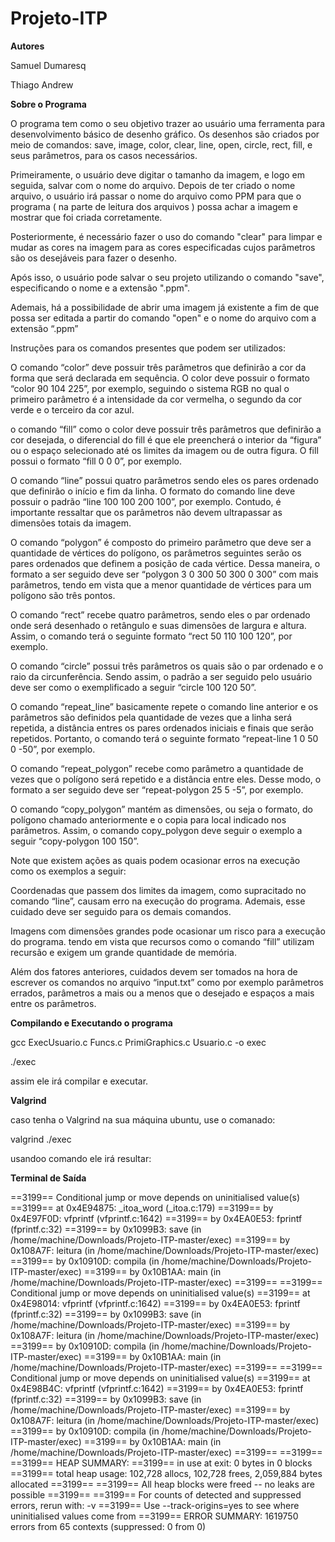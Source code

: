 # Projeto-ITP
**Autores**

Samuel Dumaresq

Thiago Andrew

**Sobre o Programa**

O programa tem como o seu objetivo trazer ao usuário uma ferramenta para desenvolvimento básico de desenho gráfico. Os desenhos são criados por meio de comandos: save, image, color, clear, line, open, circle, rect, fill, e seus parâmetros, para os casos necessários.

Primeiramente, o usuário deve digitar o tamanho da imagem, e logo em seguida, salvar com o nome do arquivo. Depois de ter criado o nome arquivo, o usuário irá passar o nome do arquivo como PPM para que o programa ( na parte de leitura dos arquivos ) possa achar a imagem e mostrar que foi criada corretamente.

Posteriormente, é necessário fazer o uso do comando "clear" para limpar e mudar as cores na imagem para as cores especificadas cujos parâmetros são os desejáveis para fazer o desenho.

Após isso, o usuário pode salvar o seu projeto utilizando o comando "save", especificando o nome e a extensão ".ppm".

Ademais, há a possibilidade de abrir uma imagem já existente a fim de que possa ser editada a partir do comando "open" e o nome do arquivo com a extensão “.ppm”

Instruções para os comandos presentes que podem ser utilizados:

O comando “color” deve possuir três parâmetros que definirão a cor da forma que será declarada em sequência. O color deve possuir o formato “color 90 104 225”, por exemplo, seguindo o sistema RGB no qual o primeiro parâmetro é a intensidade da cor vermelha, o segundo da cor verde e o terceiro da cor azul.

o comando “fill” como o color deve possuir três parâmetros que definirão a cor desejada, o diferencial do fill é que ele preencherá o interior da “figura” ou o espaço selecionado até os limites da imagem ou de outra figura. O fill possui o formato “fill 0 0 0”, por exemplo.

O comando “line” possui quatro parâmetros sendo eles os pares ordenado que definirão o início e fim da linha. O formato do comando line deve possuir o padrão “line 100 100 200 100”, por exemplo. Contudo, é importante ressaltar que os parâmetros não devem ultrapassar as dimensões totais da imagem.

O comando “polygon” é composto do primeiro parâmetro que deve ser a quantidade de vértices do polígono, os parâmetros seguintes serão os pares ordenados que definem a posição de cada vértice. Dessa maneira, o formato a ser seguido deve ser “polygon 3 0 300 50 300 0 300” com mais parâmetros, tendo em vista que a menor quantidade de vértices para um polígono são três pontos.

O comando “rect” recebe quatro parâmetros, sendo eles o par ordenado onde será desenhado o retângulo e suas dimensões de largura e altura. Assim, o comando terá o seguinte formato “rect 50 110 100 120”, por exemplo.

O comando “circle” possui três parâmetros os quais são o par ordenado e o raio da circunferência. Sendo assim, o padrão a ser seguido pelo usuário deve ser como o exemplificado a seguir “circle 100 120 50”.

O comando “repeat_line” basicamente repete o comando line anterior e os parâmetros são definidos pela quantidade de vezes que a linha será repetida, a distância entres os pares ordenados iniciais e finais que serão repetidos. Portanto, o comando terá o seguinte formato “repeat-line 1 0 50 0 -50”, por exemplo.

O comando “repeat_polygon” recebe como parâmetro a quantidade de vezes que o polígono será repetido e a distância entre eles. Desse modo, o formato a ser seguido deve ser “repeat-polygon 25 5 -5”, por exemplo.

O comando “copy_polygon” mantém as dimensões, ou seja o formato, do polígono chamado anteriormente e o copia para local indicado nos parâmetros. Assim, o comando copy_polygon deve seguir o exemplo a seguir “copy-polygon 100 150”.

Note que existem ações as quais podem ocasionar erros na execução como os exemplos a seguir:

Coordenadas que passem dos limites da imagem, como supracitado no comando “line”, causam erro na execução do programa. Ademais, esse cuidado deve ser seguido para os demais comandos.

Imagens com dimensões grandes pode ocasionar um risco para a execução do programa. tendo em vista que recursos como o comando “fill” utilizam recursão e exigem um grande quantidade de memória.

Além dos fatores anteriores, cuidados devem ser tomados na hora de escrever os comandos no arquivo “input.txt” como por exemplo parâmetros errados, parâmetros a mais ou a menos que o desejado e espaços a mais entre os parâmetros.

**Compilando e Executando o programa**

gcc ExecUsuario.c Funcs.c PrimiGraphics.c Usuario.c -o exec

./exec

assim ele irá compilar e executar.

**Valgrind**

caso tenha o Valgrind na sua máquina ubuntu, use o comanado:

valgrind ./exec

usandoo comando ele irá resultar:

**Terminal de Saída**

==3199== Conditional jump or move depends on uninitialised value(s)
==3199==    at 0x4E94875: _itoa_word (_itoa.c:179)
==3199==    by 0x4E97F0D: vfprintf (vfprintf.c:1642)
==3199==    by 0x4EA0E53: fprintf (fprintf.c:32)
==3199==    by 0x1099B3: save (in /home/machine/Downloads/Projeto-ITP-master/exec)
==3199==    by 0x108A7F: leitura (in /home/machine/Downloads/Projeto-ITP-master/exec)
==3199==    by 0x10910D: compila (in /home/machine/Downloads/Projeto-ITP-master/exec)
==3199==    by 0x10B1AA: main (in /home/machine/Downloads/Projeto-ITP-master/exec)
==3199== 
==3199== Conditional jump or move depends on uninitialised value(s)
==3199==    at 0x4E98014: vfprintf (vfprintf.c:1642)
==3199==    by 0x4EA0E53: fprintf (fprintf.c:32)
==3199==    by 0x1099B3: save (in /home/machine/Downloads/Projeto-ITP-master/exec)
==3199==    by 0x108A7F: leitura (in /home/machine/Downloads/Projeto-ITP-master/exec)
==3199==    by 0x10910D: compila (in /home/machine/Downloads/Projeto-ITP-master/exec)
==3199==    by 0x10B1AA: main (in /home/machine/Downloads/Projeto-ITP-master/exec)
==3199== 
==3199== Conditional jump or move depends on uninitialised value(s)
==3199==    at 0x4E98B4C: vfprintf (vfprintf.c:1642)
==3199==    by 0x4EA0E53: fprintf (fprintf.c:32)
==3199==    by 0x1099B3: save (in /home/machine/Downloads/Projeto-ITP-master/exec)
==3199==    by 0x108A7F: leitura (in /home/machine/Downloads/Projeto-ITP-master/exec)
==3199==    by 0x10910D: compila (in /home/machine/Downloads/Projeto-ITP-master/exec)
==3199==    by 0x10B1AA: main (in /home/machine/Downloads/Projeto-ITP-master/exec)
==3199== 
==3199== 
==3199== HEAP SUMMARY:
==3199==     in use at exit: 0 bytes in 0 blocks
==3199==   total heap usage: 102,728 allocs, 102,728 frees, 2,059,884 bytes allocated
==3199== 
==3199== All heap blocks were freed -- no leaks are possible
==3199== 
==3199== For counts of detected and suppressed errors, rerun with: -v
==3199== Use --track-origins=yes to see where uninitialised values come from
==3199== ERROR SUMMARY: 1619750 errors from 65 contexts (suppressed: 0 from 0)

